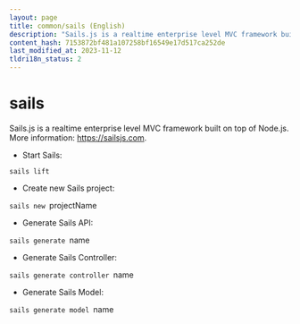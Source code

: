 ```yaml
---
layout: page
title: common/sails (English)
description: "Sails.js is a realtime enterprise level MVC framework built on top of Node.js."
content_hash: 7153872bf481a107258bf16549e17d517ca252de
last_modified_at: 2023-11-12
tldri18n_status: 2
---
```

# sails

Sails.js is a realtime enterprise level MVC framework built on top of Node.js.
More information: <https://sailsjs.com>.

- Start Sails:

`sails lift`

- Create new Sails project:

`sails new `<span class="tldr-var badge badge-pill bg-dark-lm bg-white-dm text-white-lm text-dark-dm font-weight-bold">projectName</span>

- Generate Sails API:

`sails generate `<span class="tldr-var badge badge-pill bg-dark-lm bg-white-dm text-white-lm text-dark-dm font-weight-bold">name</span>

- Generate Sails Controller:

`sails generate controller `<span class="tldr-var badge badge-pill bg-dark-lm bg-white-dm text-white-lm text-dark-dm font-weight-bold">name</span>

- Generate Sails Model:

`sails generate model `<span class="tldr-var badge badge-pill bg-dark-lm bg-white-dm text-white-lm text-dark-dm font-weight-bold">name</span>
